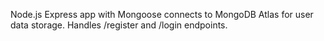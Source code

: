 Node.js Express app with Mongoose connects to MongoDB Atlas for user data storage. Handles /register and /login endpoints.
